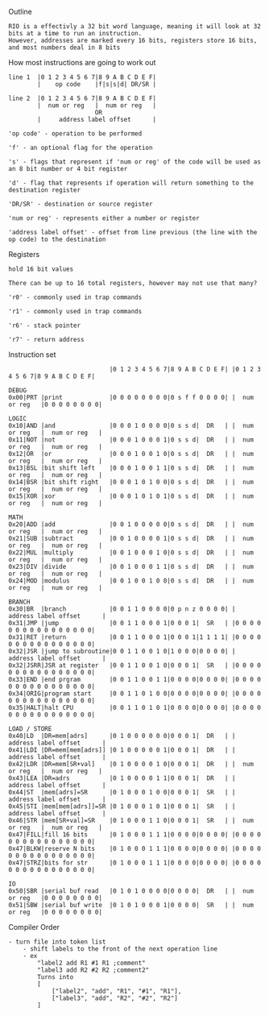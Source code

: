 Outline

    RIO is a effectivly a 32 bit word language, meaning it will look at 32 bits at a time to run an instruction.
    However, addresses are marked every 16 bits, registers store 16 bits, and most numbers deal in 8 bits


How most instructions are going to work out
    
    line 1  |0 1 2 3 4 5 6 7|8 9 A B C D E F|
            |    op code    |f|s|s|d| DR/SR |

    line 2  |0 1 2 3 4 5 6 7|8 9 A B C D E F|
            |  num or reg   |  num or reg   |
                            OR
            |     address label offset      |

    'op code' - operation to be performed

    'f' - an optional flag for the operation

    's' - flags that represent if 'num or reg' of the code will be used as an 8 bit number or 4 bit register

    'd' - flag that represents if operation will return something to the destination register

    'DR/SR' - destination or source register

    'num or reg' - represents either a number or register

    'address label offset' - offset from line previous (the line with the op code) to the destination 


Registers
    
    hold 16 bit values
    
    There can be up to 16 total registers, however may not use that many?

    'r0' - commonly used in trap commands

    'r1' - commonly used in trap commands

    'r6' - stack pointer

    'r7' - return address


Instruction set

                                |0 1 2 3 4 5 6 7|8 9 A B C D E F| |0 1 2 3 4 5 6 7|8 9 A B C D E F|

    DEBUG
    0x00|PRT |print             |0 0 0 0 0 0 0 0|0 s f f 0 0 0 0| |  num or reg   |0 0 0 0 0 0 0 0|

    LOGIC
    0x10|AND |and               |0 0 0 1 0 0 0 0|0 s s d|  DR   | |  num or reg   |  num or reg   |
    0x11|NOT |not               |0 0 0 1 0 0 0 1|0 s s d|  DR   | |  num or reg   |  num or reg   |
    0x12|OR  |or                |0 0 0 1 0 0 1 0|0 s s d|  DR   | |  num or reg   |  num or reg   |
    0x13|BSL |bit shift left    |0 0 0 1 0 0 1 1|0 s s d|  DR   | |  num or reg   |  num or reg   |
    0x14|BSR |bit shift right   |0 0 0 1 0 1 0 0|0 s s d|  DR   | |  num or reg   |  num or reg   |
    0x15|XOR |xor               |0 0 0 1 0 1 0 1|0 s s d|  DR   | |  num or reg   |  num or reg   |

    MATH
    0x20|ADD |add               |0 0 1 0 0 0 0 0|0 s s d|  DR   | |  num or reg   |  num or reg   |
    0x21|SUB |subtract          |0 0 1 0 0 0 0 1|0 s s d|  DR   | |  num or reg   |  num or reg   |
    0x22|MUL |multiply          |0 0 1 0 0 0 1 0|0 s s d|  DR   | |  num or reg   |  num or reg   |
    0x23|DIV |divide            |0 0 1 0 0 0 1 1|0 s s d|  DR   | |  num or reg   |  num or reg   |
    0x24|MOD |modulus           |0 0 1 0 0 1 0 0|0 s s d|  DR   | |  num or reg   |  num or reg   |

    BRANCH
    0x30|BR  |branch            |0 0 1 1 0 0 0 0|0 p n z 0 0 0 0| |     address label offset      |
    0x31|JMP |jump              |0 0 1 1 0 0 0 1|0 0 0 1|  SR   | |0 0 0 0 0 0 0 0 0 0 0 0 0 0 0 0|
    0x31|RET |return            |0 0 1 1 0 0 0 1|0 0 0 1|1 1 1 1| |0 0 0 0 0 0 0 0 0 0 0 0 0 0 0 0|
    0x32|JSR |jump to subroutine|0 0 1 1 0 0 1 0|1 0 0 0|0 0 0 0| |     address label offset      |
    0x32|JSRR|JSR at register   |0 0 1 1 0 0 1 0|0 0 0 1|  SR   | |0 0 0 0 0 0 0 0 0 0 0 0 0 0 0 0|
    0x33|END |end prgram        |0 0 1 1 0 0 1 1|0 0 0 0|0 0 0 0| |0 0 0 0 0 0 0 0 0 0 0 0 0 0 0 0|
    0x34|ORIG|program start     |0 0 1 1 0 1 0 0|0 0 0 0|0 0 0 0| |0 0 0 0 0 0 0 0 0 0 0 0 0 0 0 0|
    0x35|HALT|halt CPU          |0 0 1 1 0 1 0 1|0 0 0 0|0 0 0 0| |0 0 0 0 0 0 0 0 0 0 0 0 0 0 0 0|

    LOAD / STORE
    0x40|LD  |DR=mem[adrs]      |0 1 0 0 0 0 0 0|0 0 0 1|  DR   | |     address label offset      |
    0x41|LDI |DR=mem[mem[adrs]] |0 1 0 0 0 0 0 1|0 0 0 1|  DR   | |     address label offset      |
    0x42|LDR |DR=mem[SR+val]    |0 1 0 0 0 0 1 0|0 0 0 1|  DR   | |  num or reg   |  num or reg   |
    0x43|LEA |DR=adrs           |0 1 0 0 0 0 1 1|0 0 0 1|  DR   | |     address label offset      |
    0x44|ST  |mem[adrs]=SR      |0 1 0 0 0 1 0 0|0 0 0 1|  SR   | |     address label offset      |
    0x45|STI |mem[mem[adrs]]=SR |0 1 0 0 0 1 0 1|0 0 0 1|  SR   | |     address label offset      |
    0x46|STR |mem[SR+val]=SR    |0 1 0 0 0 1 1 0|0 0 0 1|  SR   | |  num or reg   |  num or reg   |
    0x47|FILL|fill 16 bits      |0 1 0 0 0 1 1 1|0 0 0 0|0 0 0 0| |0 0 0 0 0 0 0 0 0 0 0 0 0 0 0 0|
    0x47|BLKW|reserve N bits    |0 1 0 0 0 1 1 1|0 0 0 0|0 0 0 0| |0 0 0 0 0 0 0 0 0 0 0 0 0 0 0 0|
    0x47|STRZ|bits for str      |0 1 0 0 0 1 1 1|0 0 0 0|0 0 0 0| |0 0 0 0 0 0 0 0 0 0 0 0 0 0 0 0|

    IO
    0x50|SBR |serial buf read   |0 1 0 1 0 0 0 0|0 0 0 0|  DR   | |  num or reg   |0 0 0 0 0 0 0 0|
    0x51|SBW |serial buf write  |0 1 0 1 0 0 0 1|0 0 0 0|  SR   | |  num or reg   |0 0 0 0 0 0 0 0|

Compiler Order

    - turn file into token list
        - shift labels to the front of the next operation line
        - ex
            "label2 add R1 #1 R1 ;comment"
            "label3 add R2 #2 R2 ;comment2"
            Turns into
            [
                ["label2", "add", "R1", "#1", "R1"],
                ["label3", "add", "R2", "#2", "R2"]
            ]
